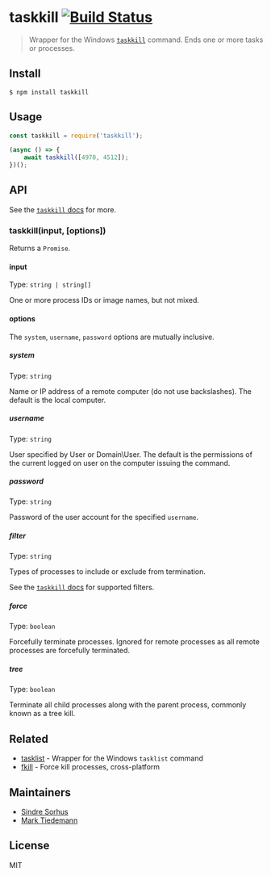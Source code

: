 # taskkill [![Build Status](https://travis-ci.org/sindresorhus/taskkill.svg?branch=master)](https://travis-ci.org/sindresorhus/taskkill)

> Wrapper for the Windows [`taskkill`](https://technet.microsoft.com/en-us/library/bb491009.aspx) command. Ends one or more tasks or processes.


## Install

```
$ npm install taskkill
```


## Usage

```js
const taskkill = require('taskkill');

(async () => {
	await taskkill([4970, 4512]);
})();
```


## API

See the [`taskkill` docs](https://technet.microsoft.com/en-us/library/bb491009.aspx) for more.

### taskkill(input, [options])

Returns a `Promise`.

#### input

Type: `string | string[]`

One or more process IDs or image names, but not mixed.

#### options

The `system`, `username`, `password` options are mutually inclusive.

##### system

Type: `string`

Name or IP address of a remote computer (do not use backslashes). The default is the local computer.

##### username

Type: `string`

User specified by User or Domain\User. The default is the permissions of the current logged on user on the computer issuing the command.

##### password

Type: `string`

Password of the user account for the specified `username`.

##### filter

Type: `string`

Types of processes to include or exclude from termination.

See the [`taskkill` docs](https://technet.microsoft.com/en-us/library/bb491009.aspx) for supported filters.

##### force

Type: `boolean`

Forcefully terminate processes. Ignored for remote processes as all remote processes are forcefully terminated.

##### tree

Type: `boolean`

Terminate all child processes along with the parent process, commonly known as a tree kill.


## Related

- [tasklist](https://github.com/sindresorhus/tasklist) - Wrapper for the Windows `tasklist` command
- [fkill](https://github.com/sindresorhus/fkill) - Force kill processes, cross-platform


## Maintainers

- [Sindre Sorhus](https://sindresorhus.com)
- [Mark Tiedemann](https://marksweb.site)


## License

MIT
